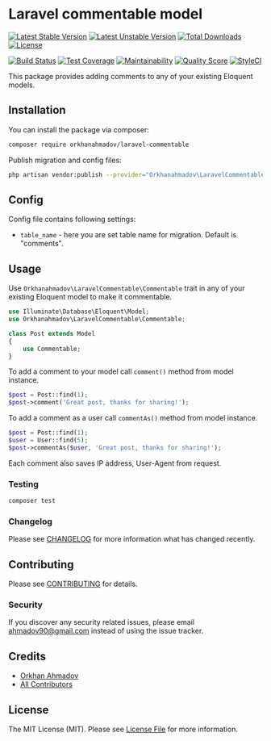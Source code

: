 # Laravel commentable model

[![Latest Stable Version](https://poser.pugx.org/orkhanahmadov/laravel-commentable/v/stable)](https://packagist.org/packages/orkhanahmadov/laravel-commentable)
[![Latest Unstable Version](https://poser.pugx.org/orkhanahmadov/laravel-commentable/v/unstable)](https://packagist.org/packages/orkhanahmadov/laravel-commentable)
[![Total Downloads](https://img.shields.io/packagist/dt/orkhanahmadov/laravel-commentable)](https://packagist.org/packages/orkhanahmadov/laravel-commentable)
[![License](https://img.shields.io/github/license/orkhanahmadov/laravel-commentable.svg)](https://github.com/orkhanahmadov/laravel-commentable/blob/master/LICENSE.md)

[![Build Status](https://img.shields.io/travis/orkhanahmadov/laravel-commentable.svg)](https://travis-ci.org/orkhanahmadov/laravel-commentable)
[![Test Coverage](https://api.codeclimate.com/v1/badges/a4872bcfe484d7cf613f/test_coverage)](https://codeclimate.com/github/orkhanahmadov/laravel-commentable/test_coverage)
[![Maintainability](https://api.codeclimate.com/v1/badges/a4872bcfe484d7cf613f/maintainability)](https://codeclimate.com/github/orkhanahmadov/laravel-commentable/maintainability)
[![Quality Score](https://img.shields.io/scrutinizer/g/orkhanahmadov/laravel-commentable.svg)](https://scrutinizer-ci.com/g/orkhanahmadov/laravel-commentable)
[![StyleCI](https://github.styleci.io/repos/219717468/shield?branch=master)](https://github.styleci.io/repos/219717468)

This package provides adding comments to any of your existing Eloquent models.

## Installation

You can install the package via composer:

```bash
composer require orkhanahmadov/laravel-commentable
```

Publish migration and config files:

```bash
php artisan vendor:publish --provider="Orkhanahmadov\LaravelCommentable\LaravelCommentableServiceProvider"
```

## Config

Config file contains following settings:
- `table_name` - here you are set table name for migration. Default is "comments".

## Usage

Use `Orkhanahmadov\LaravelCommentable\Commentable` trait in any of your existing Eloquent model to make it commentable.

``` php
use Illuminate\Database\Eloquent\Model;
use Orkhanahmadov\LaravelCommentable\Commentable;

class Post extends Model
{
    use Commentable;
}
```

To add a comment to your model call `comment()` method from model instance.

``` php
$post = Post::find(1);
$post->comment('Great post, thanks for sharing!');
```

To add a comment as a user call `commentAs()` method from model instance.

``` php
$post = Post::find(1);
$user = User::find(5);
$post->commentAs($user, 'Great post, thanks for sharing!');
```

Each comment also saves IP address, User-Agent from request.

### Testing

``` bash
composer test
```

### Changelog

Please see [CHANGELOG](CHANGELOG.md) for more information what has changed recently.

## Contributing

Please see [CONTRIBUTING](CONTRIBUTING.md) for details.

### Security

If you discover any security related issues, please email ahmadov90@gmail.com instead of using the issue tracker.

## Credits

- [Orkhan Ahmadov](https://github.com/orkhanahmadov)
- [All Contributors](../../contributors)

## License

The MIT License (MIT). Please see [License File](LICENSE.md) for more information.
